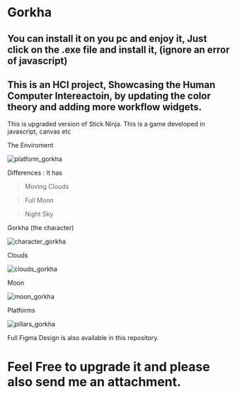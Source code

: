 # Gorkha
## You can install it on you pc and enjoy it, Just click on the .exe file and install it, (ignore an error of javascript)

## This is an HCI project, Showcasing the Human Computer Intereactoin, by updating the color theory and adding more workflow widgets.
This is upgraded version of Stick Ninja.
This is a game developed in javascript, canvas etc

 The Enviroment

 
![platform_gorkha](https://github.com/project-powerful/Game-Project/assets/89703453/1ccca3b8-7856-4bc7-85a3-656b5b699bcd)

Differences :
It has
> Moving Clouds

> Full Moon

> Night Sky

Gorkha (the character)


![character_gorkha](https://github.com/project-powerful/Game-Project/assets/89703453/b6071f7c-929c-46cd-92bb-01a562324050)

Clouds 


![clouds_gorkha](https://github.com/project-powerful/Game-Project/assets/89703453/b625ad86-18b7-4ab1-80e0-e65a0ec02332)

Moon


![moon_gorkha](https://github.com/project-powerful/Game-Project/assets/89703453/ce7fdb36-201f-45ef-9b60-ca8f74e148a4)

Platforms


![pillars_gorkha](https://github.com/project-powerful/Game-Project/assets/89703453/a0b43c13-9349-4538-9b7c-6d337b1e6c90)

Full Figma Design is also available in this repository. 

# Feel Free to upgrade it and please also send me an attachment.

